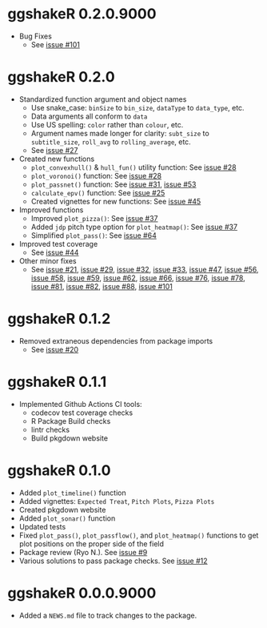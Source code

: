 # ggshakeR 0.2.0.9000

-   Bug Fixes
    -   See [issue #101](https://github.com/abhiamishra/ggshakeR/issues/101)

# ggshakeR 0.2.0

-   Standardized function argument and object names
    -   Use snake_case: `binSize` to `bin_size`, `dataType` to `data_type`, etc.
    -   Data arguments all conform to `data`
    -   Use US spelling: `color` rather than `colour`, etc.
    -   Argument names made longer for clarity: `subt_size` to `subtitle_size`, `roll_avg` to `rolling_average`, etc.
    -   See [issue #27](https://github.com/abhiamishra/ggshakeR/issues/27)
-   Created new functions
    -   `plot_convexhull()` & `hull_fun()` utility function: See [issue #28](https://github.com/abhiamishra/ggshakeR/issues/28)
    -   `plot_voronoi()` function: See [issue #28](https://github.com/abhiamishra/ggshakeR/issues/28)
    -   `plot_passnet()` function: See [issue #31](https://github.com/abhiamishra/ggshakeR/issues/31), [issue #53](https://github.com/abhiamishra/ggshakeR/issues/53)
    -   `calculate_epv()` function: See [issue #25](https://github.com/abhiamishra/ggshakeR/issues/25)
    -   Created vignettes for new functions: See [issue #45](https://github.com/abhiamishra/ggshakeR/issues/45)
-   Improved functions
    -   Improved `plot_pizza()`: See [issue #37](https://github.com/abhiamishra/ggshakeR/issues/37)
    -   Added `jdp` pitch type option for `plot_heatmap()`: See [issue #37](https://github.com/abhiamishra/ggshakeR/issues/37)
    -   Simplified `plot_pass()`: See [issue #64](https://github.com/abhiamishra/ggshakeR/issues/64)
-   Improved test coverage
    -   See [issue #44](https://github.com/abhiamishra/ggshakeR/issues/44)
-   Other minor fixes
    -   See [issue #21](https://github.com/abhiamishra/ggshakeR/issues/21), [issue #29](https://github.com/abhiamishra/ggshakeR/issues/29), [issue #32](https://github.com/abhiamishra/ggshakeR/issues/32), [issue #33](https://github.com/abhiamishra/ggshakeR/issues/33), [issue #47](https://github.com/abhiamishra/ggshakeR/issues/47), [issue #56](https://github.com/abhiamishra/ggshakeR/issues/56), [issue #58](https://github.com/abhiamishra/ggshakeR/issues/58), [issue #59](https://github.com/abhiamishra/ggshakeR/issues/59), [issue #62](https://github.com/abhiamishra/ggshakeR/issues/62), [issue #66](https://github.com/abhiamishra/ggshakeR/issues/66), [issue #76](https://github.com/abhiamishra/ggshakeR/issues/76), [issue #78](https://github.com/abhiamishra/ggshakeR/issues/78), [issue #81](https://github.com/abhiamishra/ggshakeR/issues/81), [issue #82](https://github.com/abhiamishra/ggshakeR/issues/82), [issue #88](https://github.com/abhiamishra/ggshakeR/issues/88), [issue #101](https://github.com/abhiamishra/ggshakeR/issues/101)

# ggshakeR 0.1.2

-   Removed extraneous dependencies from package imports
    -   See [issue #20](https://github.com/abhiamishra/ggshakeR/issues/20)

# ggshakeR 0.1.1

-   Implemented Github Actions CI tools:
    -   codecov test coverage checks
    -   R Package Build checks
    -   lintr checks
    -   Build pkgdown website

# ggshakeR 0.1.0

-   Added `plot_timeline()` function
-   Added vignettes: `Expected Treat`, `Pitch Plots`, `Pizza Plots`
-   Created pkgdown website
-   Added `plot_sonar()` function
-   Updated tests
-   Fixed `plot_pass()`, `plot_passflow()`, and `plot_heatmap()` functions to get plot positions on the proper side of the field
-   Package review (Ryo N.). See [issue #9](https://github.com/abhiamishra/ggshakeR/issues/9)
-   Various solutions to pass package checks. See [issue #12](https://github.com/abhiamishra/ggshakeR/issues/12)

# ggshakeR 0.0.0.9000

-   Added a `NEWS.md` file to track changes to the package.
